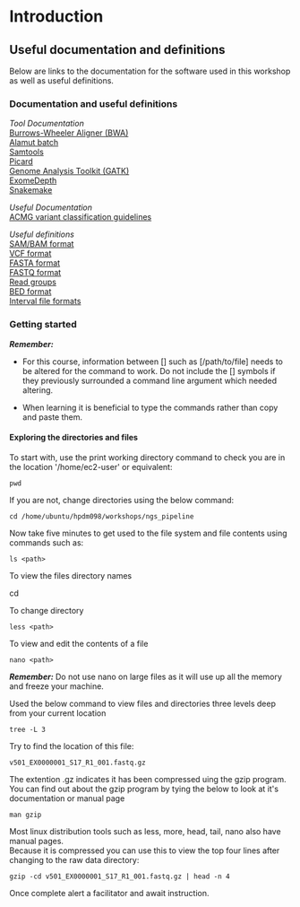 # Introduction 

## Useful documentation and definitions

Below are links to the documentation for the software used in this workshop as well as useful definitions.  

### Documentation and useful definitions

_Tool Documentation_  
[Burrows-Wheeler Aligner (BWA)](http://bio-bwa.sourceforge.net/bwa.shtml "BWA manual page")  
[Alamut batch](http://www.interactive-biosoftware.com/doc/alamut-batch/Alamut-Batch-1.5.0-User-Manual.pdf "Alamut Batch manual")  
[Samtools](http://www.htslib.org/doc/samtools.html "Samtools manual")  
[Picard](https://broadinstitute.github.io/picard/command-line-overview.html "Picard manual")  
[Genome Analysis Toolkit (GATK)](https://software.broadinstitute.org/gatk/documentation/tooldocs/current/ "GATK doc pages")  
[ExomeDepth](https://academic.oup.com/bib/article/16/3/380/245577 "ExomeDepth paper")  
[Snakemake](http://snakemake.readthedocs.io/en/stable/tutorial/tutorial.html "Snakemake tutorial")  
  
_Useful Documentation_  
[ACMG variant classification guidelines](http://www.acgs.uk.com/media/1092626/uk_practice_guidelines_for_variant_classification_2017.pdf "Variant classifaction guidelines")

_Useful definitions_  
[SAM/BAM format](https://samtools.github.io/hts-specs/SAMv1.pdf "SAM/BAM format")  
[VCF format](https://samtools.github.io/hts-specs/VCFv4.2.pdf "Variant call format")  
[FASTA format](https://zhanglab.ccmb.med.umich.edu/FASTA/ "FASTA format")  
[FASTQ format](https://genome.ucsc.edu/FAQ/FAQformat.html#format1 "FASTQ format")  
[Read groups](http://gatkforums.broadinstitute.org/gatk/discussion/6472/read-groups "Read Groups")  
[BED format](https://genome.ucsc.edu/FAQ/FAQformat.html#format1 "BED format")  
[Interval file formats](http://www.broadinstitute.org/gatk/guide/article?id=1319 "Interval File formats")
 
### Getting started

**_Remember:_**
  * For this course, information between [] such as [/path/to/file] needs to be altered for the command to work. Do not include the [] symbols if they previously surrounded a command line argument which needed altering. 
  
  * When learning it is beneficial to type the commands rather than copy and paste them. 

#### Exploring the directories and files

To start with, use the print working directory command to check you are in the location '/home/ec2-user' or equivalent:

    pwd

If you are not, change directories using the below command:

    cd /home/ubuntu/hpdm098/workshops/ngs_pipeline

Now take five minutes to get used to the file system and file contents using commands such as:  

    ls <path>

To view the files directory names

   cd <path>

To change directory 

    less <path>

To view and edit the contents of a file

    nano <path>

**_Remember:_** Do not use nano on large files as it will use up all the memory and freeze your machine.

Used the below command to view files and directories three levels deep from your current location

	tree -L 3

Try to find the location of this file:

    v501_EX0000001_S17_R1_001.fastq.gz

The extention .gz indicates it has been compressed uing the gzip program.  
You can find out about the gzip program by tying the below to look at it's documentation or manual page

    man gzip

Most linux distribution tools such as less, more, head, tail, nano also have manual pages.  
Because it is compressed you can use this to view the top four lines after changing to the raw data directory:  

    gzip -cd v501_EX0000001_S17_R1_001.fastq.gz | head -n 4

Once complete alert a facilitator and await instruction.
